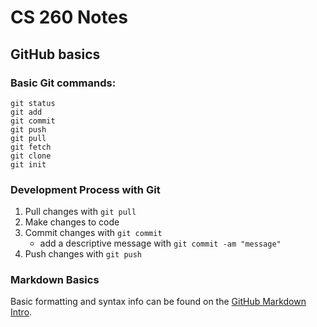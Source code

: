 # CS 260 Notes
## GitHub basics
### Basic Git commands:
```
git status
git add
git commit
git push
git pull
git fetch
git clone
git init
```

### Development Process with Git
1. Pull changes with `git pull`
1. Make changes to code
1. Commit changes with `git commit`
   - add a descriptive message with `git commit -am "message"`
1. Push changes with `git push`

### Markdown Basics
Basic formatting and syntax info can be found on the [GitHub Markdown Intro](https://docs.github.com/en/get-started/writing-on-github/getting-started-with-writing-and-formatting-on-github/basic-writing-and-formatting-syntax).
